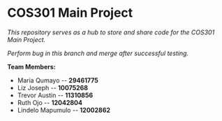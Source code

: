 # __COS301 Main Project__

_This repository serves as a hub to store and share code for the COS301 Main Project._

_Perform bug in this branch and merge after successful testing._

__Team Members:__
* Maria Qumayo -- __29461775__
* Liz Joseph -- __10075268__
* Trevor Austin -- __11310856__
* Ruth Ojo -- __12042804__
* Lindelo Mapumulo -- __12002862__
